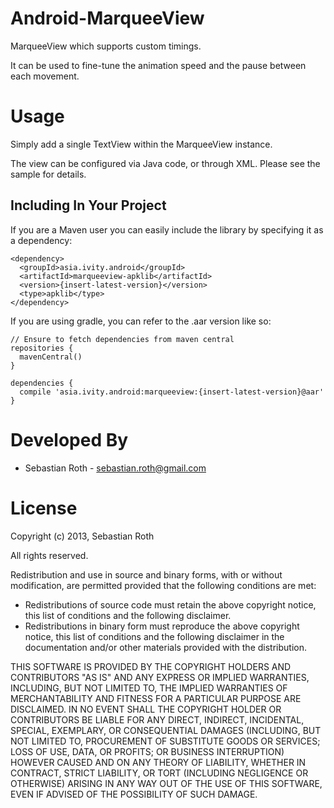 Android-MarqueeView
===================

MarqueeView which supports custom timings.

It can be used to fine-tune the animation speed and the pause between each movement.

Usage
=====

Simply add a single TextView within the MarqueeView instance.

The view can be configured via Java code, or through XML. Please see the sample for details.

Including In Your Project
-------------------------

If you are a Maven user you can easily include the library by specifying it as
a dependency:

    <dependency>
      <groupId>asia.ivity.android</groupId>
      <artifactId>marqueeview-apklib</artifactId>
      <version>{insert-latest-version}</version>
      <type>apklib</type>
    </dependency>

If you are using gradle, you can refer to the .aar version like so:

    // Ensure to fetch dependencies from maven central
    repositories {
      mavenCentral()
    }

    dependencies {
      compile 'asia.ivity.android:marqueeview:{insert-latest-version}@aar'
    }
  
Developed By
============

* Sebastian Roth - <sebastian.roth@gmail.com>

License
=======

  Copyright (c) 2013, Sebastian Roth
  
  All rights reserved.

  Redistribution and use in source and binary forms, with or without modification, are permitted provided that the following conditions are met:

  * Redistributions of source code must retain the above copyright notice, this list of conditions and the following disclaimer.
  * Redistributions in binary form must reproduce the above copyright notice, this list of conditions and the following disclaimer in the documentation and/or other materials provided with the distribution.

  THIS SOFTWARE IS PROVIDED BY THE COPYRIGHT HOLDERS AND CONTRIBUTORS "AS IS" AND ANY EXPRESS OR IMPLIED WARRANTIES, INCLUDING, BUT NOT LIMITED TO, THE IMPLIED WARRANTIES OF MERCHANTABILITY AND FITNESS FOR A PARTICULAR PURPOSE ARE DISCLAIMED. IN NO EVENT SHALL THE COPYRIGHT HOLDER OR CONTRIBUTORS BE LIABLE FOR ANY DIRECT, INDIRECT, INCIDENTAL, SPECIAL, EXEMPLARY, OR CONSEQUENTIAL DAMAGES (INCLUDING, BUT NOT LIMITED TO, PROCUREMENT OF SUBSTITUTE GOODS OR SERVICES; LOSS OF USE, DATA, OR PROFITS; OR BUSINESS INTERRUPTION) HOWEVER CAUSED AND ON ANY THEORY OF LIABILITY, WHETHER IN CONTRACT, STRICT LIABILITY, OR TORT (INCLUDING NEGLIGENCE OR OTHERWISE) ARISING IN ANY WAY OUT OF THE USE OF THIS SOFTWARE, EVEN IF ADVISED OF THE POSSIBILITY OF SUCH DAMAGE.